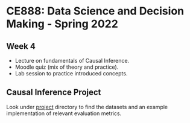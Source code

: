 # CE888: Data Science and Decision Making - Spring 2022

## Week 4
- Lecture on fundamentals of Causal Inference.
- Moodle quiz (mix of theory and practice).
- Lab session to practice introduced concepts.

## Causal Inference Project
Look under [project](https://github.com/dmachlanski/CE888_2022/tree/main/project) directory to find the datasets and an example implementation of relevant evaluation metrics.
